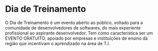 # Dia de Treinamento

O Dia de Treinamento é um evento aberto ao público, voltado para a comunidade de desenvolvedores de softwares, do mais experiente profissional ao aspirante desenvolvedor.
Tem como característica ser um EVENTO GRATUITO, apoiado por empresas e instituições de ensino da região que incentivam o aprendizado na área de T.I.